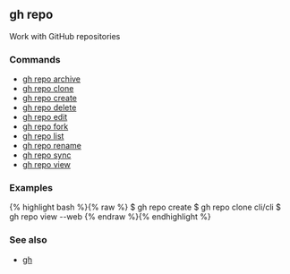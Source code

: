 

## gh repo

Work with GitHub repositories

### Commands

* [gh repo archive](./gh_repo_archive)
* [gh repo clone](./gh_repo_clone)
* [gh repo create](./gh_repo_create)
* [gh repo delete](./gh_repo_delete)
* [gh repo edit](./gh_repo_edit)
* [gh repo fork](./gh_repo_fork)
* [gh repo list](./gh_repo_list)
* [gh repo rename](./gh_repo_rename)
* [gh repo sync](./gh_repo_sync)
* [gh repo view](./gh_repo_view)


### Examples

{% highlight bash %}{% raw %}
$ gh repo create
$ gh repo clone cli/cli
$ gh repo view --web
{% endraw %}{% endhighlight %}

### See also

* [gh](./gh)
